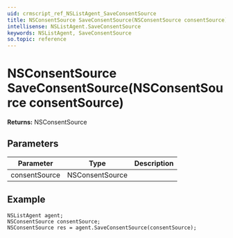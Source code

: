 ```yaml
---
uid: crmscript_ref_NSListAgent_SaveConsentSource
title: NSConsentSource SaveConsentSource(NSConsentSource consentSource)
intellisense: NSListAgent.SaveConsentSource
keywords: NSListAgent, SaveConsentSource
so.topic: reference
---
```


# NSConsentSource SaveConsentSource(NSConsentSource consentSource)

**Returns:** NSConsentSource

## Parameters

| Parameter | Type | Description |
|---|---|---|
| consentSource | NSConsentSource | |

## Example

```crmscript
NSListAgent agent;
NSConsentSource consentSource;
NSConsentSource res = agent.SaveConsentSource(consentSource);
```
